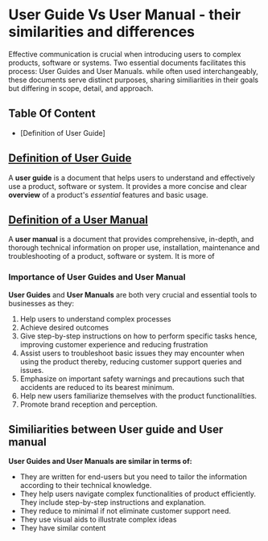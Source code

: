 # User Guide Vs User Manual - their similarities and differences
Effective communication is crucial when introducing users to complex products, software or systems. Two essential documents facilitates this process: User Guides and User Manuals. while often used interchangeably, these documents serve distinct purposes, sharing similiarities in their goals but differing in scope, detail, and approach.
 
## Table Of Content
- [Definition of User Guide] 

## <u>Definition of User Guide</u>
A **user guide** is a document that helps users to understand and effectively use a product, software  or system. It provides a more concise and clear **overview** of a product's *essential* features  and basic usage.
## <u>Definition of a User Manual</u>
A **user manual** is a document that provides comprehensive, in-depth, and thorough technical information on proper use, installation, maintenance and troubleshooting of a product, software or system. It is more of 

### Importance of User Guides and User Manual
**User Guides** and **User Manuals** are both very crucial and essential tools to businesses as they:

1. Help users to understand complex processes
2. Achieve desired outcomes
3. Give step-by-step instructions on how to perform specific tasks hence, improving customer experience and reducing frustration
4. Assist users to troubleshoot basic issues they may encounter when using the product thereby, reducing customer support queries and issues.
5. Emphasize on important safety warnings and precautions such that accidents are reduced to its bearest minimum. 
6. Help new users familiarize themselves with the product functionalilties.
7. Promote brand reception and perception.

## Similiarities between User guide and User manual
**User Guides and User Manuals are similar in terms of:**
- They are written for end-users but you need to tailor the information according to their technical knowledge.
- They help users navigate complex functionalities of product efficiently.
They include step-by-step instructions and explanation.
- They reduce to minimal if not eliminate customer support need.
- They use visual aids to illustrate complex ideas
- They have similar content 
